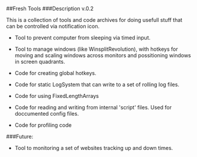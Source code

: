##Fresh Tools
###Description
v.0.2

This is a collection of tools and code archives for doing usefull stuff that can be controlled via notification icon. 

- Tool to prevent computer from sleeping via timed input.
- Tool to manage windows (like WinsplitRevolution), with hotkeys for moving and scaling windows across monitors and possitioning windows in screen quadrants.

- Code for creating global hotkeys.
- Code for static LogSystem that can write to a set of rolling log files.
- Code for using FixedLengthArrays
- Code for reading and writing from internal 'script' files. Used for doccumented config files.
- Code for profiling code

###Future:
- Tool to monitoring a set of websites tracking up and down times.

